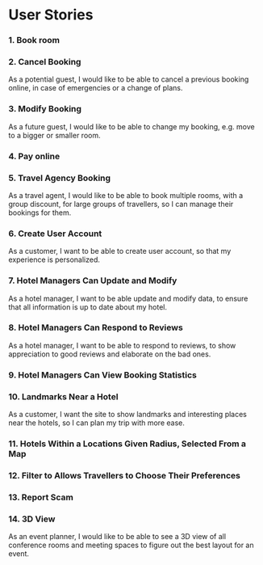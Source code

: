 # User Stories

### 1. Book room

### 2. Cancel Booking

As a potential guest, I would like to be able 
to cancel a previous booking online, 
in case of emergencies or a change of
plans.

### 3. Modify Booking

As a future guest, I would like to be able 
to change my booking, e.g. move to a bigger or
smaller room. 

### 4. Pay online

### 5. Travel Agency Booking

As a travel agent, I would like to be able to 
book multiple rooms, with a group discount, 
for large groups of travellers, so
I can manage their bookings for them. 

### 6. Create User Account 

As a customer, I want to be able to create 
user account, so that my experience is personalized.

### 7. Hotel Managers Can Update and Modify

As a hotel manager, I want to be able update 
and modify data, to ensure that all information 
is up to date about my hotel.

### 8. Hotel Managers Can Respond to Reviews

As a hotel manager, I want to be able to respond 
to reviews, to show appreciation to good reviews 
and elaborate on the bad ones.

### 9. Hotel Managers Can View Booking Statistics

### 10. Landmarks Near a Hotel

As a customer, I want the site to show landmarks 
and interesting places near the hotels, 
so I can plan my trip with more ease.

### 11. Hotels Within a Locations Given Radius, Selected From a Map

### 12. Filter to Allows Travellers to Choose Their Preferences

### 13. Report Scam

### 14. 3D View

As an event planner, I would like to be able to
see a 3D view of all conference rooms and meeting
spaces to figure out the best layout for an event.
